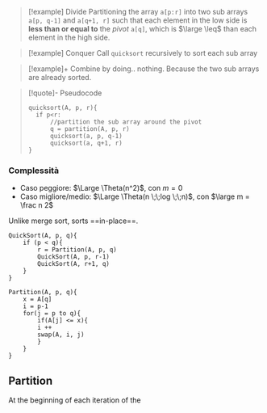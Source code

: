 
> [!example] Divide
> Partitioning the array `a[p:r]` into two sub arrays `a[p, q-1]` and `a[q+1, r]` such that each element in the low side is **less than or equal to** the *pivot* `a[q]`, which is $\large \leq$ than each element in the high side. 

> [!example] Conquer
> Call `quicksort` recursively to sort each sub array 

> [!example]+ Combine 
> by doing.. nothing. Because the two sub arrays are already sorted. 

> [!quote]- Pseudocode
> 
> ```
> quicksort(A, p, r){
> 	if p<r:
> 		//partition the sub array around the pivot
> 		q = partition(A, p, r)
> 		quicksort(a, p, q-1)
> 		quicksort(a, q+1, r)
> }
> ```
> 

### Complessità 
- Caso peggiore: $\Large \Theta(n^2)$, con $m = 0$
- Caso migliore/medio: $\Large \Theta(n \;\;log \;\;n)$, con $\large m = \frac n 2$ 

Unlike merge sort, sorts ==in-place==. 




```clike
QuickSort(A, p, q){
	if (p < q){
		r = Partition(A, p, q)
		QuickSort(A, p, r-1)
		QuickSort(A, r+1, q)
	}
}
 
Partition(A, p, q){
	x = A[q]
	i = p-1
	for(j = p to q){
		if(A[j] <= x){
		i ++
		swap(A, i, j)
		}
	}
}
```

## Partition 
At the beginning of each iteration of the 


